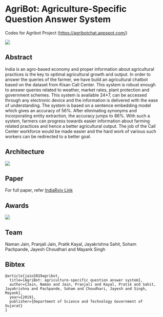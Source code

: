 # AgriBot: Agriculture-Specific Question Answer System
Codes for Agribot Project (https://agribotchat.appspot.com/)

![](https://github.com/sohampachpande/agribot/blob/master/Images/home.png)

## Abstract
India is an agro-based economy and proper
information about agricultural practices is the key to optimal
agricultural growth and output. In order to answer the queries
of the farmer, we have build an agricultural chatbot based on
the dataset from Kisan Call Center. This system is robust
enough to answer queries related to weather, market rates,
plant protection and government schemes. This system is
available 24\*7, can be accessed through any electronic device
and the information is delivered with the ease of
understanding. The system is based on a sentence embedding
model which gives an accuracy of 56%. After eliminating
synonyms and incorporating entity extraction, the accuracy
jumps to 86%. With such a system, farmers can progress
towards easier information about farming related practices
and hence a better agricultural output. The job of the Call
Center workforce would be made easier and the hard work of
various such workers can be redirected to a better goal.

## Architecture
![](https://github.com/sohampachpande/agribot/blob/master/Images/arch.jpg)

## Paper 
For full paper, refer [IndiaRxiv Link](https://indiarxiv.org/3qp98/)

## Awards
![](https://github.com/sohampachpande/agribot/blob/master/Images/vibrant.png)

## Team
Naman Jain, Pranjali Jain, Pratik Kayal, Jayakrishna Sahit, Soham Pachpande, Jayesh Choudhari and Mayank Singh


## Bibtex
```
@article{jain2019agribot,
  title={AgriBot: agriculture-specific question answer system},
  author={Jain, Naman and Jain, Pranjali and Kayal, Pratik and Sahit, Jayakrishna and Pachpande, Soham and Choudhari, Jayesh and Singh, Mayank},
  year={2019},
  publisher={Department of Science and Technology Government of Gujarat}
}
```


